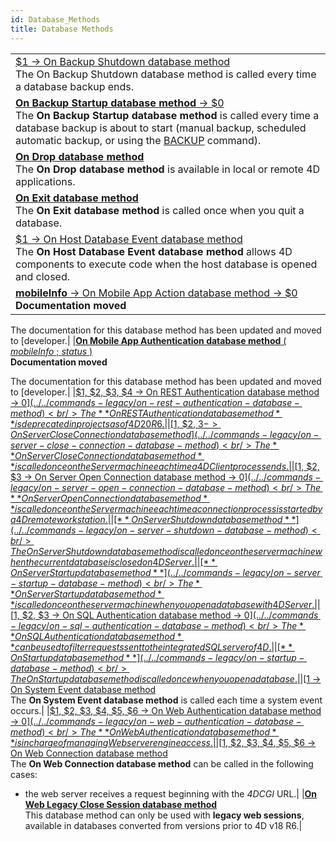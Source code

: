 ```yaml
---
id: Database_Methods
title: Database Methods
---
```

||
|---|
|[$1 -> On Backup Shutdown database method](../../commands-legacy/on-backup-shutdown-database-method)<br/>The On Backup Shutdown database method is called every time a database backup ends.|
|[**On Backup Startup database method**  -> $0](../../commands-legacy/on-backup-startup-database-method)<br/>The **On Backup Startup database method** is called every time a database backup is about to start (manual backup, scheduled automatic backup, or using the [BACKUP](backup.md) command).|
|[**On Drop database method**](../../commands-legacy/on-drop-database-method)<br/>The **On Drop database method** is available in local or remote 4D applications.|
|[**On Exit database method**](../../commands-legacy/on-exit-database-method)<br/>The **On Exit database method** is called once when you quit a database.|
|[$1 -> On Host Database Event database method](../../commands-legacy/on-host-database-event-database-method)<br/>The **On Host Database Event database method** allows 4D components to execute code when the host database is opened and closed.|
|[**mobileInfo** -> On Mobile App Action database method -> $0](../../commands-legacy/on-mobile-app-action-database-method)<br/>**Documentation moved**

The documentation for this database method has been updated and moved to [developer.|
|[**On Mobile App Authentication database method** ( *mobileInfo* ; *status* )](../../commands-legacy/on-mobile-app-authentication-database-method)<br/>**Documentation moved**

The documentation for this database method has been updated and moved to [developer.|
|[$1, $2, $3, $4 -> On REST Authentication database method -> $0](../../commands-legacy/on-rest-authentication-database-method)<br/>The **On REST Authentication database method** is deprecated in projects as of 4D 20 R6.|
|[$1, $2, $3 -> On Server Close Connection database method](../../commands-legacy/on-server-close-connection-database-method)<br/>The **On Server Close Connection database method** is called once on the Server machine each time a 4D Client process ends.|
|[$1, $2, $3 -> On Server Open Connection database method -> $0](../../commands-legacy/on-server-open-connection-database-method)<br/>The **On Server Open Connection database method** is called once on the Server machine each time a connection process is started by a 4D remote workstation.|
|[**On Server Shutdown database method**](../../commands-legacy/on-server-shutdown-database-method)<br/>The On Server Shutdown database method is called once on the server machine when the current database is closed on 4D Server.|
|[**On Server Startup database method**](../../commands-legacy/on-server-startup-database-method)<br/>The **On Server Startup database method** is called once on the server machine when you open a database with 4D Server.|
|[$1, $2, $3 -> On SQL Authentication database method -> $0](../../commands-legacy/on-sql-authentication-database-method)<br/>The **On SQL Authentication database method** can be used to filter requests sent to the integrated SQL server of 4D.|
|[**On Startup database method**](../../commands-legacy/on-startup-database-method)<br/>The On Startup database method is called once when you open a database.|
|[$1 -> On System Event database method](../../commands-legacy/on-system-event-database-method)<br/>The **On System Event database method** is called each time a system event occurs.|
|[$1, $2, $3, $4, $5, $6 -> On Web Authentication database method -> $0](../../commands-legacy/on-web-authentication-database-method)<br/>The **On Web Authentication database method** is in charge of managing Web server engine access.|
|[$1, $2, $3, $4, $5, $6 -> On Web Connection database method](../../commands-legacy/on-web-connection-database-method)<br/>The **On Web Connection database method** can be called in the following cases:

* the web server receives a request beginning with the *4DCGI* URL.|
|[**On Web Legacy Close Session database method**](../../commands-legacy/on-web-legacy-close-session-database-method)<br/>This database method can only be used with **legacy web sessions**, available in databases converted from versions prior to 4D v18 R6\.|
